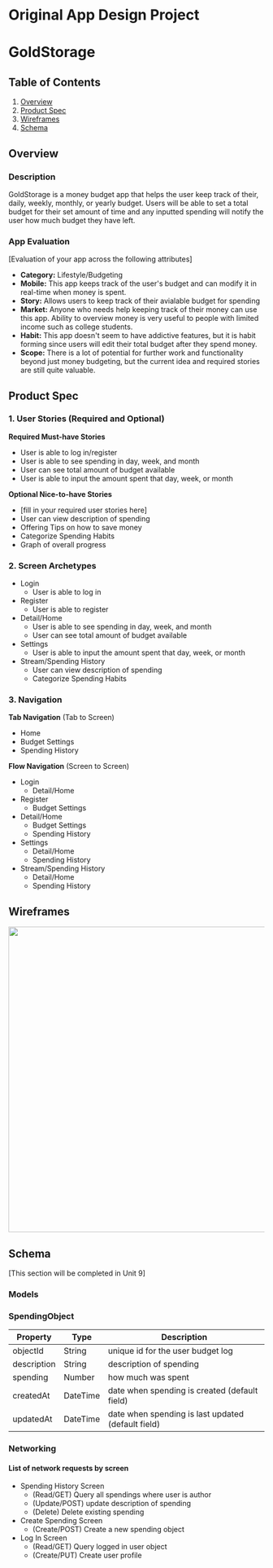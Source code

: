 Original App Design Project 
===

# GoldStorage

## Table of Contents
1. [Overview](#Overview)
1. [Product Spec](#Product-Spec)
1. [Wireframes](#Wireframes)
2. [Schema](#Schema)

## Overview
### Description
GoldStorage is a money budget app that helps the user keep track of their, daily, weekly, monthly, 
or yearly budget. Users will be able to set a total budget for their set amount of time
and any inputted spending will notify the user how much budget they have left.  

### App Evaluation
[Evaluation of your app across the following attributes]
- **Category:** Lifestyle/Budgeting
- **Mobile:** This app keeps track of  the user's budget and can modify it in real-time when money is spent.
- **Story:** Allows users to keep track of their avialable budget for spending
- **Market:** Anyone who needs help keeping track of their money can use this app. Ability to overview money is very useful to people with limited income such as college students.
- **Habit:** This app doesn't seem to have addictive features, but it is habit forming since users will edit their total budget after they spend money.
- **Scope:** There is a lot of potential for further work and functionality beyond just money budgeting, but the current idea and required stories are still quite valuable.

## Product Spec

### 1. User Stories (Required and Optional)

**Required Must-have Stories**

* User is able to log in/register 
* User is able to see spending in day, week, and month
* User can see total amount of budget available
* User is able to input the amount spent that day, week, or month


**Optional Nice-to-have Stories**

* [fill in your required user stories here]
* User can view description of spending
* Offering Tips on how to save money
* Categorize Spending Habits
* Graph of overall progress

### 2. Screen Archetypes

* Login
    * User is able to log in
* Register
    * User is able to register
* Detail/Home
    * User is able to see spending in day, week, and month
    * User can see total amount of budget available
* Settings
    * User is able to input the amount spent that day, week, or month
* Stream/Spending History
    * User can view description of spending
    * Categorize Spending Habits

### 3. Navigation

**Tab Navigation** (Tab to Screen)

* Home
* Budget Settings
* Spending History

**Flow Navigation** (Screen to Screen)

* Login
    * Detail/Home
* Register
    * Budget Settings
* Detail/Home
    * Budget Settings
    * Spending History
* Settings
    * Detail/Home
    * Spending History
* Stream/Spending History
    * Detail/Home
    * Spending History

## Wireframes
<img src="YOUR_WIREFRAME_IMAGE_URL.png" width=600>

## Schema 
[This section will be completed in Unit 9]
### Models
### SpendingObject
   | Property      | Type     | Description |
   | ------------- | -------- | ------------|
   | objectId      | String   | unique id for the user budget log |
   | description   | String   | description of spending |
   | spending      | Number   | how much was spent |
   | createdAt     | DateTime | date when spending is created (default field) |
   | updatedAt     | DateTime | date when spending is last updated (default field) |
### Networking
#### List of network requests by screen
   - Spending History Screen
      - (Read/GET) Query all spendings where user is author
      - (Update/POST) update description of spending
      - (Delete) Delete existing spending
   - Create Spending Screen
      - (Create/POST) Create a new spending object
   - Log In Screen
      - (Read/GET) Query logged in user object
      - (Create/PUT) Create user profile
